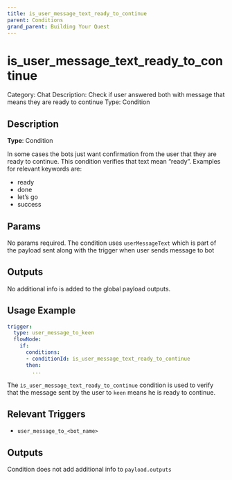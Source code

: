 ```yaml
---
title: is_user_message_text_ready_to_continue
parent: Conditions
grand_parent: Building Your Quest
---
```


# is_user_message_text_ready_to_continue

Category: Chat
Description: Check if user answered both with message that means they are ready to continue
Type: Condition

## Description

**Type**: Condition

In some cases the bots just want confirmation from the user that they are ready to continue. This condition verifies that text mean “ready”. Examples for relevant keywords are:

- ready
- done
- let’s go
- success

## Params

No params required. The condition uses `userMessageText` which is part of the payload sent along with the trigger when user sends message to bot

## Outputs

No additional info is added to the global payload outputs.

## Usage Example

```yaml
trigger:
  type: user_message_to_keen
  flowNode:
    if:
      conditions:
      - conditionId: is_user_message_text_ready_to_continue
      then:
        ...
```

The `is_user_message_text_ready_to_continue` condition is used to verify that the message sent by the user to `keen` means he is ready to continue.

## Relevant Triggers

- `user_message_to_<bot_name>`

## Outputs

Condition does not add additional info to `payload.outputs`
